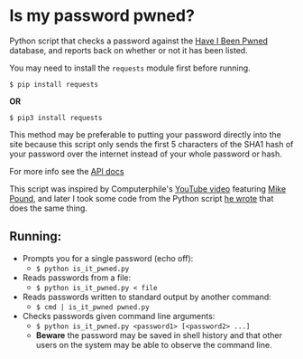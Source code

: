 # Is my password pwned?

Python script that checks a password against the
[Have I Been Pwned](https://haveibeenpwned.com/) database, and reports back on
whether or not it has been listed.

You may need to install the `requests` module first before running.
```
$ pip install requests
```
**OR**
```
$ pip3 install requests
```

This method may be preferable to putting your password directly into the site
because this script only sends the first 5 characters of the SHA1 hash of your
password over the internet instead of your whole password or hash.

For more info see the
[API docs](https://haveibeenpwned.com/API/v2#SearchingPwnedPasswordsByRange)

This script was inspired by Computerphile's 
[YouTube video](https://youtu.be/hhUb5iknVJs) featuring 
[Mike Pound](https://github.com/mikepound), and later I took some code from the 
Python script [he wrote](https://github.com/mikepound/pwned-search) that does 
the same thing.

## Running:
* Prompts you for a single password (echo off):
  * `$ python is_it_pwned.py`
* Reads passwords from a file:
  * `$ python is_it_pwned.py < file`
* Reads passwords written to standard output by another command:
  * `$ cmd | is_it_pwned pwned.py`
* Checks passwords given command line arguments:
  * `$ python is_it_pwned.py <password1> [<password2> ...]`
  * **Beware** the password may be saved in shell history and that other users
    on the system may be able to observe the command line.
